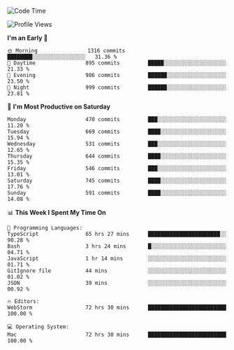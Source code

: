 <!--START_SECTION:waka-->
![Code Time](http://img.shields.io/badge/Code%20Time-2%2C964%20hrs%2059%20mins-blue)

![Profile Views](http://img.shields.io/badge/Profile%20Views-0-blue)

**I'm an Early 🐤** 

```text
🌞 Morning                1316 commits        ████████░░░░░░░░░░░░░░░░░   31.36 % 
🌆 Daytime                895 commits         █████░░░░░░░░░░░░░░░░░░░░   21.33 % 
🌃 Evening                986 commits         ██████░░░░░░░░░░░░░░░░░░░   23.50 % 
🌙 Night                  999 commits         ██████░░░░░░░░░░░░░░░░░░░   23.81 % 
```
📅 **I'm Most Productive on Saturday** 

```text
Monday                   470 commits         ███░░░░░░░░░░░░░░░░░░░░░░   11.20 % 
Tuesday                  669 commits         ████░░░░░░░░░░░░░░░░░░░░░   15.94 % 
Wednesday                531 commits         ███░░░░░░░░░░░░░░░░░░░░░░   12.65 % 
Thursday                 644 commits         ████░░░░░░░░░░░░░░░░░░░░░   15.35 % 
Friday                   546 commits         ███░░░░░░░░░░░░░░░░░░░░░░   13.01 % 
Saturday                 745 commits         ████░░░░░░░░░░░░░░░░░░░░░   17.76 % 
Sunday                   591 commits         ████░░░░░░░░░░░░░░░░░░░░░   14.08 % 
```


📊 **This Week I Spent My Time On** 

```text
💬 Programming Languages: 
TypeScript               65 hrs 27 mins      ███████████████████████░░   90.28 % 
Bash                     3 hrs 24 mins       █░░░░░░░░░░░░░░░░░░░░░░░░   04.71 % 
JavaScript               1 hr 14 mins        ░░░░░░░░░░░░░░░░░░░░░░░░░   01.71 % 
GitIgnore file           44 mins             ░░░░░░░░░░░░░░░░░░░░░░░░░   01.02 % 
JSON                     39 mins             ░░░░░░░░░░░░░░░░░░░░░░░░░   00.92 % 

🔥 Editors: 
WebStorm                 72 hrs 30 mins      █████████████████████████   100.00 % 

💻 Operating System: 
Mac                      72 hrs 30 mins      █████████████████████████   100.00 % 
```


<!--END_SECTION:waka-->
